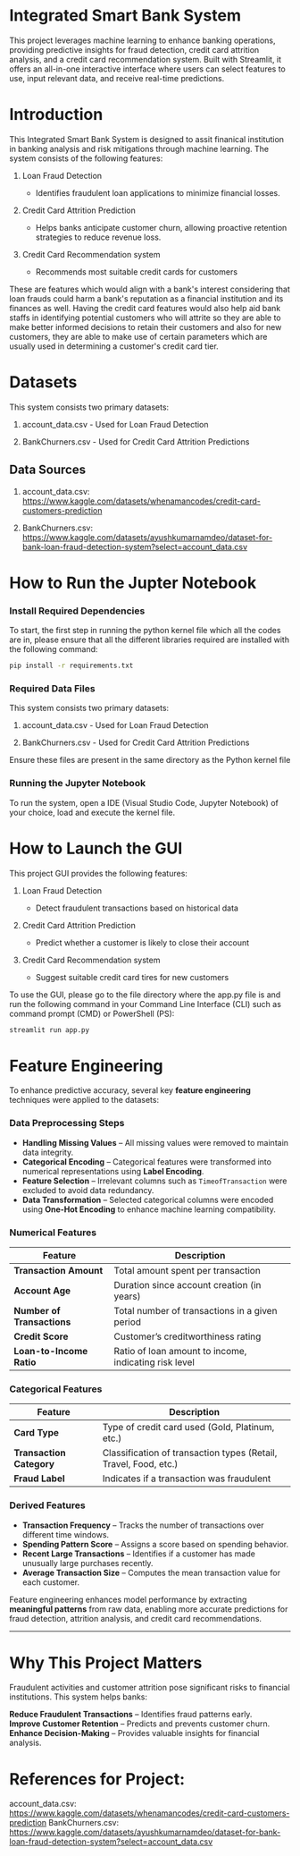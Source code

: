 # Integrated Smart Bank System
This project leverages machine learning to enhance banking operations, providing predictive insights for fraud detection, credit card attrition analysis, and a credit card recommendation system. Built with Streamlit, it offers an all-in-one interactive interface where users can select features to use, input relevant data, and receive real-time predictions.


# Introduction
This Integrated Smart Bank System is designed to assit finanical institution in banking analysis and risk mitigations through machine learning. The system consists of the following features:

1. Loan Fraud Detection 
   - Identifies fraudulent loan applications to minimize financial losses.

2. Credit Card Attrition Prediction 
   - Helps banks anticipate customer churn, allowing proactive retention strategies to reduce revenue loss.
   
3. Credit Card Recommendation system
   - Recommends most suitable credit cards for customers 

These are features which would align with a bank's interest considering that loan frauds could harm a bank's reputation as a financial institution and its finances as well. Having the credit card features would also help aid bank staffs in identifying potential customers who will attrite so they are able to make better informed decisions to retain their customers and also for new customers, they are able to make use of certain parameters which are usually used in determining a customer's credit card tier.


# Datasets

This system consists two primary datasets:

1. account_data.csv - Used for Loan Fraud Detection

2. BankChurners.csv - Used for Credit Card Attrition Predictions

## Data Sources

1. account_data.csv: https://www.kaggle.com/datasets/whenamancodes/credit-card-customers-prediction

2. BankChurners.csv: https://www.kaggle.com/datasets/ayushkumarnamdeo/dataset-for-bank-loan-fraud-detection-system?select=account_data.csv

# How to Run the Jupter Notebook
### Install Required Dependencies
To start, the first step in running the python kernel file which all the codes are in, please ensure that all the different libraries required are installed with the following command:
```bash
pip install -r requirements.txt
```
### Required Data Files

This system consists two primary datasets:

1. account_data.csv - Used for Loan Fraud Detection

2. BankChurners.csv - Used for Credit Card Attrition Predictions

Ensure these files are present in the same directory as the Python kernel file

### Running the Jupyter Notebook
To run the system, open a IDE (Visual Studio Code, Jupyter Notebook) of your choice, load and execute the kernel file.


# How to Launch the GUI
This project GUI provides the following features:

1. Loan Fraud Detection 
   - Detect fraudulent transactions based on historical data

2. Credit Card Attrition Prediction 
   - Predict whether a customer is likely to close their account
   
3. Credit Card Recommendation system
   - Suggest suitable credit card tires for new customers 

To use the GUI, please go to the file directory where the app.py file is and run the following command in your Command Line Interface (CLI) such as command prompt (CMD) or PowerShell (PS):
```bash
streamlit run app.py
```


# Feature Engineering
To enhance predictive accuracy, several key **feature engineering** techniques were applied to the datasets:

### **Data Preprocessing Steps**
- **Handling Missing Values** – All missing values were removed to maintain data integrity.
- **Categorical Encoding** – Categorical features were transformed into numerical representations using **Label Encoding**.
- **Feature Selection** – Irrelevant columns such as `TimeofTransaction` were excluded to avoid data redundancy.
- **Data Transformation** – Selected categorical columns were encoded using **One-Hot Encoding** to enhance machine learning compatibility.

### **Numerical Features**
| Feature | Description |
|---------|-------------|
| **Transaction Amount** | Total amount spent per transaction |
| **Account Age** | Duration since account creation (in years) |
| **Number of Transactions** | Total number of transactions in a given period |
| **Credit Score** | Customer’s creditworthiness rating |
| **Loan-to-Income Ratio** | Ratio of loan amount to income, indicating risk level |

### **Categorical Features**
| Feature | Description |
|---------|-------------|
| **Card Type** | Type of credit card used (Gold, Platinum, etc.) |
| **Transaction Category** | Classification of transaction types (Retail, Travel, Food, etc.) |
| **Fraud Label** | Indicates if a transaction was fraudulent |

### **Derived Features**
- **Transaction Frequency** – Tracks the number of transactions over different time windows.
- **Spending Pattern Score** – Assigns a score based on spending behavior.
- **Recent Large Transactions** – Identifies if a customer has made unusually large purchases recently.
- **Average Transaction Size** – Computes the mean transaction value for each customer.

Feature engineering enhances model performance by extracting **meaningful patterns** from raw data, enabling more accurate predictions for fraud detection, attrition analysis, and credit card recommendations.

---

# Why This Project Matters
Fraudulent activities and customer attrition pose significant risks to financial institutions. This system helps banks:

**Reduce Fraudulent Transactions** – Identifies fraud patterns early.  
**Improve Customer Retention** – Predicts and prevents customer churn.  
**Enhance Decision-Making** – Provides valuable insights for financial analysis.  

# References for Project:
account_data.csv: https://www.kaggle.com/datasets/whenamancodes/credit-card-customers-prediction
BankChurners.csv: https://www.kaggle.com/datasets/ayushkumarnamdeo/dataset-for-bank-loan-fraud-detection-system?select=account_data.csv

